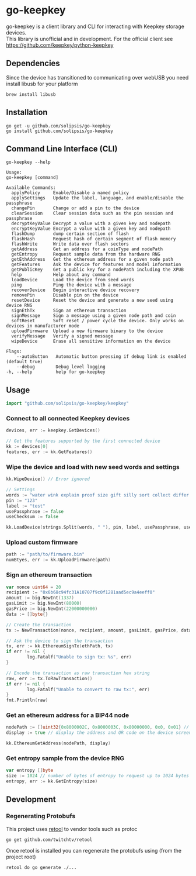 # go-keepkey #

go-keepkey is a client library and CLI for interacting with Keepkey storage devices.  
This library is unofficial and in development. For the official client see https://github.com/keepkey/python-keepkey

## Dependencies ##
Since the device has transitioned to communicating over webUSB you need install libusb for your platform
	
	brew install libusb

## Installation ##


	go get -u github.com/solipsis/go-keepkey
	go install github.com/solipsis/go-keepkey
  
## Command Line Interface (CLI) ##
  ```
go-keepkey --help

Usage:
  go-keepkey [command]

Available Commands:
    applyPolicy     Enable/Disable a named policy
    applySettings   Update the label, language, and enable/disable the passphrase
    changePin       Change or add a pin to the device
    clearSession    Clear session data such as the pin session and passphrase
    decryptKeyValue Decrypt a value with a given key and nodepath
    encryptKeyValue Encrypt a value with a given key and nodepath
    flashDump       dump certain section of flash
    flashHash       Request hash of certain segment of flash memory
    flashWrite      Write data over flash sectors
    getAddress      Get an address for a coinType and nodePath
    getEntropy      Request sample data from the hardware RNG
    getEthAddress   Get the ethereum address for a given node path
    getFeatures     Ask the device for features and model information
    getPublicKey    Get a public key for a nodePath including the XPUB
    help            Help about any command
    loadDevice      Load the device from seed words
    ping            Ping the device with a message
    recoverDevice   Begin interactive device recovery
    removePin       Disable pin on the device
    resetDevice     Reset the device and generate a new seed using device RNG
    signEthTx       Sign an ethereum transaction
    signMessage     Sign a message using a given node path and coin
    softReset       Soft reset / power cycle the device. Only works on devices in manufacturer mode
    uploadFirmware  Upload a new firmware binary to the device
    verifyMessage   Verify a signed message
    wipeDevice      Erase all sensitive information on the device

Flags:
      --autoButton   Automatic button pressing if debug link is enabled (default true)
      --debug        Debug level logging
  -h, --help         help for go-keepkey
``` 

## Usage ##

```go
import "github.com/solipsis/go-keepkey/keepkey"
```

### Connect to all connected Keepkey devices ###

```go
devices, err := keepkey.GetDevices()

// Get the features supported by the first connected device
kk := devices[0]
features, err := kk.GetFeatures()
```

### Wipe the device and load with new seed words and settings ###

```go
kk.WipeDevice() // Error ignored

// Settings
words := "water wink explain proof size gift silly sort collect differ anger yard"
pin := "123"
label := "test"
usePassphrase := false
useChecksum := false 

kk.LoadDevice(strings.Split(words, " "), pin, label, usePassphrase, useChecksum)
```
### Upload custom firmware ###
```go
path := "path/to/firmware.bin"
numBtyes, err := kk.UploadFirmware(path)
```

### Sign an ethereum transaction ###
```go
var nonce uint64 = 20
recipient := "0x6b68c94fc31A10707f9c0f1281aad5ec9a4eeff0" 
amount := big.NewInt(1337)   
gasLimit := big.NewInt(80000)
gasPrice := big.NewInt(22000000000)
data := []byte{}

// Create the transaction
tx := NewTransaction(nonce, recipient, amount, gasLimit, gasPrice, data)                                                     

// Ask the device to sign the transaction
tx, err := kk.EthereumSignTx(ethPath, tx)                                                                                                                                                                                           
if err != nil {                                                                                                                                                                                                                     
        log.Fatalf("Unable to sign tx: %s", err)                                                                                                                                                                                      
}   

// Encode the transaction as raw transaction hex string															     
raw, err := tx.ToRawTransaction()                                                                                                                                                                                                   
if err != nil {                                                                                                                                                                                                                     
        log.Fatalf("Unable to convert to raw tx:", err)                                                                                                                                                                                
}      
fmt.Println(raw)
```

### Get an ethereum address for a BIP44 node ###
```go
nodePath := []uint32{0x8000002C, 0x8000003C, 0x80000000, 0x0, 0x01} // m/44'/60'/0'/0/1
display := true // display the address and QR code on the device screen

kk.EthereumGetAddress(nodePath, display)
```

### Get entropy sample from the device RNG ###
```go
var entropy []byte
size := 1024 // number of bytes of entropy to request up to 1024 bytes
entropy, err := kk.GetEntropy(size)
```

## Development ##

### Regenerating Protobufs ###

This project uses [retool](https://github.com/twitchtv/retool) to vendor tools such as protoc

	go get github.com/twitchtv/retool
	
Once retool is installed you can regenerate the protobufs using (from the project root)

	retool do go generate ./...
